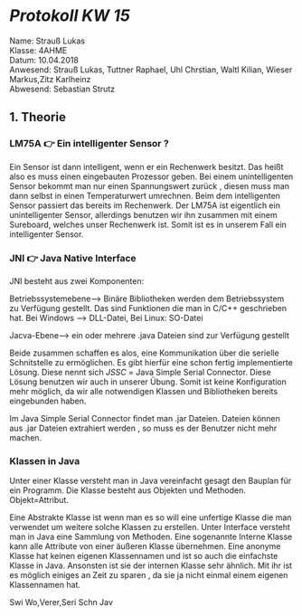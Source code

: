 
# *Protokoll KW 15*

  Name: Strauß Lukas   
  Klasse: 4AHME   
  Datum: 10.04.2018   
  Anwesend: Strauß Lukas, Tuttner Raphael, Uhl Chrstian, Waltl Kilian, Wieser Markus,Zitz Karlheinz    
  Abwesend: Sebastian Strutz
  
  ## 1. Theorie
  ### LM75A :point_right: Ein intelligenter Sensor ?
  
Ein Sensor ist dann intelligent, wenn er ein Rechenwerk besitzt. Das heißt also es muss einen eingebauten Prozessor geben.   Bei einem unintelligenten Sensor bekommt man nur einen Spannungswert zurück , diesen muss man dann selbst in einen Temperaturwert umrechnen. Beim dem intelligenten Sensor passiert das bereits im Rechenwerk. Der LM75A ist eigentlich ein unintelligenter Sensor, allerdings benutzen wir ihn zusammen mit einem Sureboard, welches unser Rechenwerk ist. Somit ist es in unserem Fall ein intelligenter Sensor.      
  
### JNI :point_right: Java Native Interface

JNI besteht aus zwei Komponenten:

Betriebssystemebene--> Binäre Bibliotheken werden dem Betriebssystem zu Verfügung gestellt. Das sind Funktionen die man in C/C++ geschrieben hat. Bei Windows --> DLL-Datei, Bei Linux: SO-Datei

Jacva-Ebene--> ein oder mehrere .java Dateien sind zur Verfügung gestellt

Beide zusammen schaffen es alos, eine Kommunikation über die serielle Schnitstelle zu ermöglichen. Es gibt hierfür eine schon fertig implementierte Lösung. Diese nennt sich *JSSC* = Java Simple Serial Connector. Diese Lösung benutzen wir auch in unserer Übung. Somit ist keine Konfiguration mehr möglich, da wir alle notwendigen Klassen und Bibliotheken bereits eingebunden haben.

Im Java Simple Serial Connector findet man .jar Dateien. Dateien können aus .jar Dateien extrahiert werden , so muss es der Benutzer nicht mehr machen.
    

### Klassen in Java

Unter einer Klasse versteht man in Java vereinfacht gesagt den Bauplan für ein Programm. Die Klasse besteht aus Objekten und Methoden. Objekt=Attribut.  
  
Eine Abstrakte Klasse ist wenn man es so will eine unfertige Klasse die man verwendet um weitere solche Klassen zu erstellen.
Unter Interface versteht man in Java eine Sammlung von Methoden. Eine sogenannte Interne Klasse kann alle Attribute von einer äußeren Klasse übernehmen. 
Eine anonyme Klasse hat keinen eigenen Klassennamen und ist so auch die einfachste Klasse in Java. Ansonsten ist sie der internen Klasse sehr ähnlich. Mit ihr ist es möglich einiges an Zeit zu sparen , da sie ja nicht einmal einem eigenen Klassennamen hat.
  
  
  Swi Wo,Verer,Seri Schn Jav
  
  
  
